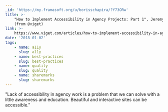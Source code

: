 ```yaml
---
_id: 'https://my.framasoft.org/u/borisschapira/?Y73ORw'
title: >-
    "How to Implement Accessibility in Agency Projects: Part 1", Jeremy Fields
    (from @viget)
link: >-
    https://www.viget.com/articles/how-to-implement-accessibility-in-agency-projects-part-1
date: '2018-01-02'
tags:
    - name: a11y
      slug: a11y
    - name: best-practices
      slug: best-practices
    - name: quality
      slug: quality
    - name: sharemarks
      slug: sharemarks
---
```


<div class="markdown"><p>&quot;Lack of accessibility in agency work is a problem that we can solve with a little awareness and education. Beautiful and interactive sites can be accessible.&quot;
</p></div>
